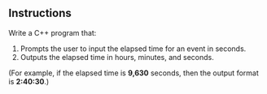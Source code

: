 ## Instructions
Write a C++ program that:
1. Prompts the user to input the elapsed time for an event in seconds.
2. Outputs the elapsed time in hours, minutes, and seconds. 

(For example, if the elapsed time is **9,630** seconds, then the output format is **2:40:30**.)

